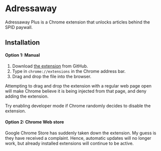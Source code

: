 Adressaway
==========

Adressaway Plus is a Chrome extension that unlocks articles behind the SPID paywall.

## Installation



#### Option 1: Manual

1. Download [the extension](https://github.com/myth/Adressaway/raw/master/package/adressaway-0.3.1.crx) from GitHub.
2. Type in `chrome://extensions` in the Chrome address bar.
3. Drag and drop the file into the browser.

Attempting to drag and drop the extension with a regular web page open will make Chrome believe it is being injected from that page, and deny adding the extension.

Try enabling developer mode if Chrome randomly decides to disable the extension.

#### Option 2: Chrome Web store

Google Chrome Store has suddenly taken down the extension. My guess is they have received a complaint.
Hence, automatic updates will no longer work, but already installed extensions will continue to be active.
